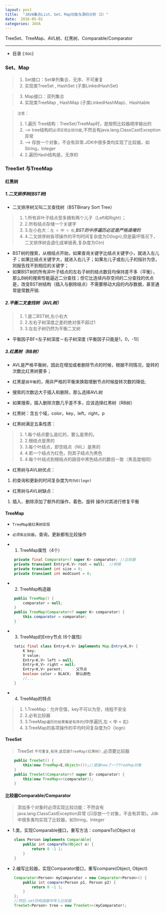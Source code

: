 ```yaml
---
layout: post
title:  "JAVA集合List、Set、Map功能与源码分析（2）"
date:  2016-05-02
categories: JAVA
---
```


TreeSet、TreeMap、AVL树、红黑树、Comparable/Comparator

---

- 目录
{:toc}

### Set、Map

> 1. Set接口：Set单列集合、无序、不可重复 
> 2. 实现类TreeSet , HashSet (子类LinkedHashSet)          

> 3. Map接口：双列集合
> 4. 实现类TreeMap , HashMap (子类LinkedHashMap)、Hashtable 

> `注意`：
>  1. 1.遍历 Tree结构：TreeSet/TreeMap时，是按照比较器顺序输出的
>  2. --> tree结构的`必须实现比较功能`,不然会有java.lang.ClassCastException异常
>  3. --> 存放一个对象，不会有异常.JDK中很多类均实现了比较器，如String，Integer
>  4. 2.遍历Hash结构是，无序的

### TreeSet 与TreeMap

#### 红黑树

##### 1.二叉排序树(BST树)

- 二叉排序树又叫二叉查找树（BSTBinary Sort Tree）

> 1. 1.所有非叶子结点至多拥有两个儿子（Left和Right）；
> 2. 2.所有结点存储一个关键字
> 3. 3.左小右大：`左 < 中 < 右`,***BST的中序遍历必定是严格递增的***
> 4. 4.二叉排序树各项操作的平均时间复杂度为O(logn),但是最坏情况下，二叉排序树会退化成单链表,复杂度为O(n)

- BST树的搜索，从根结点开始，如果查询关键字比结点关键字小，就进入左儿子；如果比结点关键字大，就进入右儿子；如果左儿子或右儿子的指针为空，则报告找不到相应的关键字；
- 如果BST树的所有非叶子结点的左右子树的结点数目均保持差不多（平衡），那么B树的搜索性能逼近二分查找；但它比连续内存空间的二分查找的优点是，改变BST树结构（插入与删除结点）不需要移动大段的内存数据，甚至通常是常数开销.

##### 2.平衡二叉查找树（AVL树）

> 1. 1.是二BST树,左小右大
> 2. 2.左右子树深度之差的绝对值不超过1
> 3. 3.左右子树仍然为平衡二叉树

- 平衡因子BF=左子树深度－右子树深度 (平衡因子只能是1，0，-1)]

##### 3.红黑树（RB树）

- AVL是严格平衡树，因此在增加或者删除节点的时候，根据不同情况，旋转的次数比红黑树要多；
- 红黑是`弱平衡`的，用非严格的平衡来换取增删节点时候旋转次数的降低;


- 搜索的次数远大于插入和删除，那么选择AVL树
- 如果搜索，插入删除次数几乎差不多，应该选择红黑树（RB树）

- 红黑树：含五个域，color，key，left，right，p
- 红黑树满足五条性质：

> 1. 1.每个结点要么是红的，要么是黑的。
> 2. 2.根结点是黑的
> 3. 3.每个叶结点，即空结点（NIL）是黑的
> 4. 4.若一个结点为红色，则其子结点为黑色
> 5. 4.每个叶结点到根结点的路径中黑色结点的数目一致（黑高度相同）

- 红黑树与AVL树优点：
1. 的查询和更新的时间复杂度为`均为O(logn)`
- 红黑树与AVL树缺点：
1. 插入、删除添加了额外的操作，着色、旋转 操作对其进行修复平衡

#### TreeMap
- `TreeMap是红黑树实现`
- `必须有比较器`，查询，更新都有比较操作

- 1. TreeMap属性（4个）

```java
	private final Comparator<? super K> comparator; //比较器
	private transient Entry<K,V> root = null;  //树根
	private transient int size = 0; 
	private transient int modCount = 0;
```

- 2. TreeMap构造器

```java
	public TreeMap() {
		comparator = null;
	}
	public TreeMap(Comparator<? super K> comparator) {
		this.comparator = comparator;
	}
```

- 3. TreeMap的Entry节点 (6个属性)

```java
	tatic final class Entry<K,V> implements Map.Entry<K,V> {
		K key;
		V value;
		Entry<K,V> left = null;
		Entry<K,V> right = null;
		Entry<K,V> parent;      父节点
		boolean color = BLACK;  默认颜色
		//...
	}
```

- 4. TreeMap的特点

> 1. 1.TreeMap：允许空值，key不可以为空，线程不安全
> 2. 2.必有比较器
> 3. 3.TreeMap`遍历的结果集是有序的`(中序遍历,左 < 中 < 右) 
> 4. 3.TreeMap的各项操作的平均时间复杂度为O（logn）

#### TreeSet

> TreeSet `不可重复`,`有序`,`底层是TreeMap(红黑树)` ,必须要比较器

```java
	public TreeSet() {
		this(new TreeMap<E,Object>());//直接new了一个TreeMap对象
	}
	public TreeSet(Comparator<? super E> comparator) {
		this(new TreeMap<>(comparator));
	}
```

#### 比较器Comparable/Comparator

> 添加多个对象时必须实现比较功能：不然会有java.lang.ClassCastException异常 
>  (只存放一个对象，不会有异常)。Jdk中很多类均实现了比较器，如String，Integer

- 1.类，实现Comparable接口，重写方法：compareTo(Object o)

```java
	class Person implements Comparable{
		public int compareTo(Object o) {				
			return 0 -1 1;
		}
	}
```

- 2.编写比较器，实现Comparator接口，重写compare(Object, Object)

```java
	Comparator<Person> myComparator = new Comparator<Person>() {
		public int compare(Person p1, Person p2) {
			return 0 -1 1;
		}
	};
	//然后.set的构造器中传入比较器
	TreeSet<Person> tree = new TreeSet<>(myComparator);
```



 


